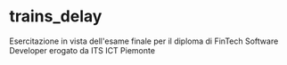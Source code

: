 # trains_delay
Esercitazione in vista dell'esame finale per il diploma di FinTech Software Developer erogato da ITS ICT Piemonte
